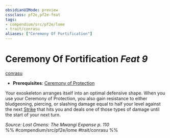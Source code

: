 ```yaml
---
obsidianUIMode: preview
cssclass: pf2e,pf2e-feat
tags:
- compendium/src/pf2e/lome
- trait/conrasu
aliases: ["Ceremony Of Fortification"]
---
```

# Ceremony Of Fortification  *Feat 9*  
[conrasu](../../Rules/traits/conrasu-loag.md)  

- **Prerequisites**: [Ceremony of Protection](ceremony-of-protection-lome.md)

Your exoskeleton arranges itself into an optimal defensive shape. When you use your Ceremony of Protection, you also gain resistance to either bludgeoning, piercing, or slashing damage equal to half your level against the next [Strike](../../Rules/actions/strike.md) that hits you and deals one of those types of damage until the start of your next turn.

*Source: Lost Omens: The Mwangi Expanse p. 110*  
%% #compendium/src/pf2e/lome #trait/conrasu %%